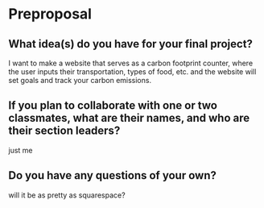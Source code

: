 # Preproposal

## What idea(s) do you have for your final project?

I want to make a website that serves as a carbon footprint counter, where the user inputs their transportation, types of food, etc.
and the website will set goals and track your carbon emissions.

## If you plan to collaborate with one or two classmates, what are their names, and who are their section leaders?

just me

## Do you have any questions of your own?

will it be as pretty as squarespace?